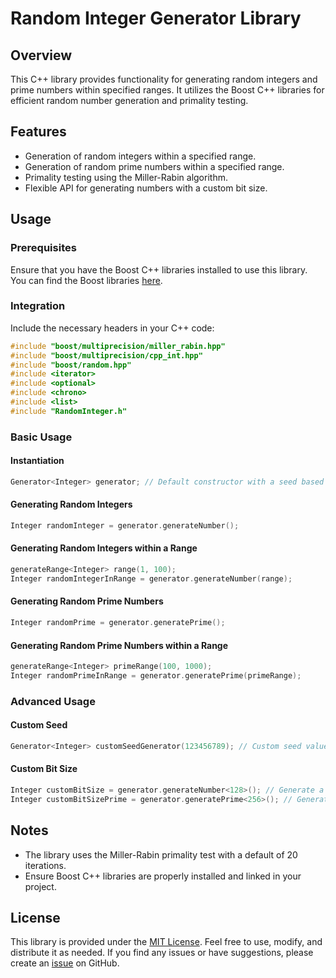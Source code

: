# Random Integer Generator Library

## Overview

This C++ library provides functionality for generating random integers and prime numbers within specified ranges. It utilizes the Boost C++ libraries for efficient random number generation and primality testing.

## Features

- Generation of random integers within a specified range.
- Generation of random prime numbers within a specified range.
- Primality testing using the Miller-Rabin algorithm.
- Flexible API for generating numbers with a custom bit size.

## Usage

### Prerequisites

Ensure that you have the Boost C++ libraries installed to use this library. You can find the Boost libraries [here](https://www.boost.org/).

### Integration

Include the necessary headers in your C++ code:

```c++
#include "boost/multiprecision/miller_rabin.hpp"
#include "boost/multiprecision/cpp_int.hpp"
#include "boost/random.hpp"
#include <iterator>
#include <optional>
#include <chrono>
#include <list>
#include "RandomInteger.h"
```

### Basic Usage

#### Instantiation

```c++
Generator<Integer> generator; // Default constructor with a seed based on the current time.
```

#### Generating Random Integers

```cpp
Integer randomInteger = generator.generateNumber();
```

#### Generating Random Integers within a Range

```cpp
generateRange<Integer> range(1, 100);
Integer randomIntegerInRange = generator.generateNumber(range);
```

#### Generating Random Prime Numbers

```cpp
Integer randomPrime = generator.generatePrime();
```

#### Generating Random Prime Numbers within a Range

```cpp
generateRange<Integer> primeRange(100, 1000);
Integer randomPrimeInRange = generator.generatePrime(primeRange);
```

### Advanced Usage

#### Custom Seed

```cpp
Generator<Integer> customSeedGenerator(123456789); // Custom seed value
```

#### Custom Bit Size

```cpp
Integer customBitSize = generator.generateNumber<128>(); // Generate a 128-bit random integer
Integer customBitSizePrime = generator.generatePrime<256>(); // Generate a 256-bit random prime
```

## Notes

- The library uses the Miller-Rabin primality test with a default of 20 iterations.
- Ensure Boost C++ libraries are properly installed and linked in your project.

## License

This library is provided under the [MIT License](LICENSE). Feel free to use, modify, and distribute it as needed. If you find any issues or have suggestions, please create an [issue](https://github.com/yourusername/yourlibrary/issues) on GitHub.
